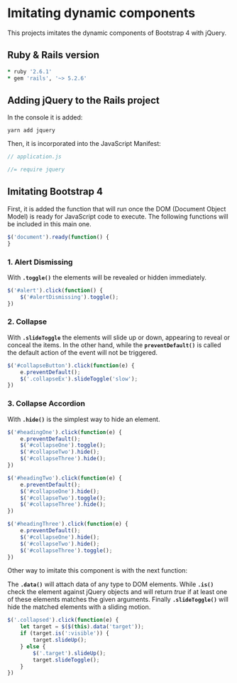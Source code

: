 # Imitating dynamic components 

This projects imitates the dynamic components of Bootstrap 4 with jQuery.

## Ruby & Rails version

```ruby
* ruby '2.6.1'
* gem 'rails', '~> 5.2.6'
```

## Adding jQuery to the Rails project

In the console it is added:

```console
yarn add jquery
```

Then, it is incorporated into the JavaScript Manifest:

```javascript
// application.js

//= require jquery
```

## Imitating Bootstrap 4

First, it is added the function that will run once the DOM (Document Object Model) is ready for JavaScript code to execute. The following functions will be included in this main one.

```javascript
$('document').ready(function() {
}
```

### 1. Alert Dismissing

With **```.toggle()```** the elements will be revealed or hidden immediately.

```javascript
$('#alert').click(function() {
    $('#alertDismissing').toggle();
})
```

### 2. Collapse

With **```.slideToggle```** the elements will slide up or down, appearing to reveal or conceal the items. In the other hand, while the **```preventDefault()```** is called the default action of the event will not be triggered.

```javascript
$('#collapseButton').click(function(e) {
    e.preventDefault();
    $('.collapseEx').slideToggle('slow');
})
```

### 3. Collapse Accordion

With **```.hide()```** is the simplest way to hide an element.

```javascript
$('#headingOne').click(function(e) {
    e.preventDefault();
    $('#collapseOne').toggle();
    $('#collapseTwo').hide();
    $('#collapseThree').hide();
})

$('#headingTwo').click(function(e) {
    e.preventDefault();
    $('#collapseOne').hide();
    $('#collapseTwo').toggle();
    $('#collapseThree').hide();
})

$('#headingThree').click(function(e) {
    e.preventDefault();
    $('#collapseOne').hide();
    $('#collapseTwo').hide();
    $('#collapseThree').toggle();
})
```

Other way to imitate this component is with the next function:

The **```.data()```** will attach data of any type to DOM elements. While  **```.is()```** check the element against jQuery objects and will return *true* if at least one of these elements matches the given arguments. Finally **```.slideToggle()```** will hide the matched elements with a sliding motion.

```javascript
$('.collapsed').click(function(e) {
    let target = $($(this).data('target'));
    if (target.is(':visible')) {
        target.slideUp();
    } else {
        $('.target').slideUp();
        target.slideToggle();
    }
})
```